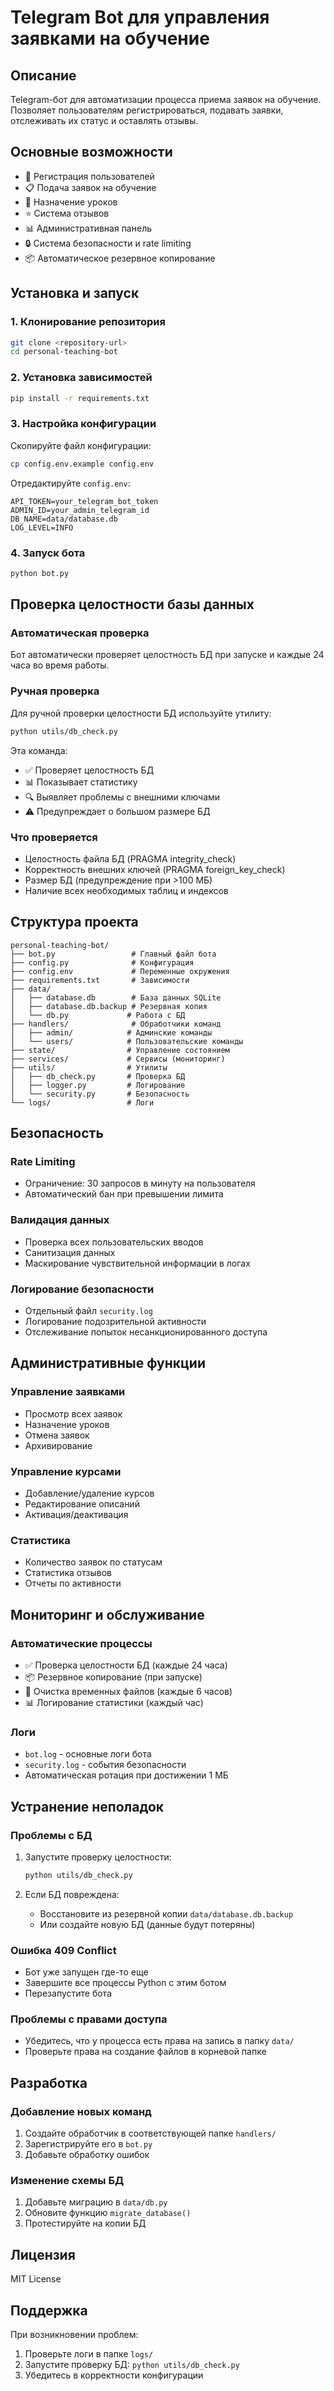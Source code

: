 # Telegram Bot для управления заявками на обучение

## Описание

Telegram-бот для автоматизации процесса приема заявок на обучение. Позволяет пользователям регистрироваться, подавать заявки, отслеживать их статус и оставлять отзывы.

## Основные возможности

- 📝 Регистрация пользователей
- 📋 Подача заявок на обучение
- 📅 Назначение уроков
- ⭐ Система отзывов
- 📊 Административная панель
- 🔒 Система безопасности и rate limiting
- 📦 Автоматическое резервное копирование

## Установка и запуск

### 1. Клонирование репозитория
```bash
git clone <repository-url>
cd personal-teaching-bot
```

### 2. Установка зависимостей
```bash
pip install -r requirements.txt
```

### 3. Настройка конфигурации
Скопируйте файл конфигурации:
```bash
cp config.env.example config.env
```

Отредактируйте `config.env`:
```env
API_TOKEN=your_telegram_bot_token
ADMIN_ID=your_admin_telegram_id
DB_NAME=data/database.db
LOG_LEVEL=INFO
```

### 4. Запуск бота
```bash
python bot.py
```

## Проверка целостности базы данных

### Автоматическая проверка
Бот автоматически проверяет целостность БД при запуске и каждые 24 часа во время работы.

### Ручная проверка
Для ручной проверки целостности БД используйте утилиту:

```bash
python utils/db_check.py
```

Эта команда:
- ✅ Проверяет целостность БД
- 📊 Показывает статистику
- 🔍 Выявляет проблемы с внешними ключами
- ⚠️ Предупреждает о большом размере БД

### Что проверяется
- Целостность файла БД (PRAGMA integrity_check)
- Корректность внешних ключей (PRAGMA foreign_key_check)
- Размер БД (предупреждение при >100 МБ)
- Наличие всех необходимых таблиц и индексов

## Структура проекта

```
personal-teaching-bot/
├── bot.py                 # Главный файл бота
├── config.py              # Конфигурация
├── config.env             # Переменные окружения
├── requirements.txt       # Зависимости
├── data/
│   ├── database.db        # База данных SQLite
│   ├── database.db.backup # Резервная копия
│   └── db.py             # Работа с БД
├── handlers/              # Обработчики команд
│   ├── admin/            # Админские команды
│   └── users/            # Пользовательские команды
├── state/                # Управление состоянием
├── services/             # Сервисы (мониторинг)
├── utils/                # Утилиты
│   ├── db_check.py       # Проверка БД
│   ├── logger.py         # Логирование
│   └── security.py       # Безопасность
└── logs/                 # Логи
```

## Безопасность

### Rate Limiting
- Ограничение: 30 запросов в минуту на пользователя
- Автоматический бан при превышении лимита

### Валидация данных
- Проверка всех пользовательских вводов
- Санитизация данных
- Маскирование чувствительной информации в логах

### Логирование безопасности
- Отдельный файл `security.log`
- Логирование подозрительной активности
- Отслеживание попыток несанкционированного доступа

## Административные функции

### Управление заявками
- Просмотр всех заявок
- Назначение уроков
- Отмена заявок
- Архивирование

### Управление курсами
- Добавление/удаление курсов
- Редактирование описаний
- Активация/деактивация

### Статистика
- Количество заявок по статусам
- Статистика отзывов
- Отчеты по активности

## Мониторинг и обслуживание

### Автоматические процессы
- ✅ Проверка целостности БД (каждые 24 часа)
- 📦 Резервное копирование (при запуске)
- 🧹 Очистка временных файлов (каждые 6 часов)
- 📊 Логирование статистики (каждый час)

### Логи
- `bot.log` - основные логи бота
- `security.log` - события безопасности
- Автоматическая ротация при достижении 1 МБ

## Устранение неполадок

### Проблемы с БД
1. Запустите проверку целостности:
   ```bash
   python utils/db_check.py
   ```

2. Если БД повреждена:
   - Восстановите из резервной копии `data/database.db.backup`
   - Или создайте новую БД (данные будут потеряны)

### Ошибка 409 Conflict
- Бот уже запущен где-то еще
- Завершите все процессы Python с этим ботом
- Перезапустите бота

### Проблемы с правами доступа
- Убедитесь, что у процесса есть права на запись в папку `data/`
- Проверьте права на создание файлов в корневой папке

## Разработка

### Добавление новых команд
1. Создайте обработчик в соответствующей папке `handlers/`
2. Зарегистрируйте его в `bot.py`
3. Добавьте обработку ошибок

### Изменение схемы БД
1. Добавьте миграцию в `data/db.py`
2. Обновите функцию `migrate_database()`
3. Протестируйте на копии БД

## Лицензия

MIT License

## Поддержка

При возникновении проблем:
1. Проверьте логи в папке `logs/`
2. Запустите проверку БД: `python utils/db_check.py`
3. Убедитесь в корректности конфигурации 